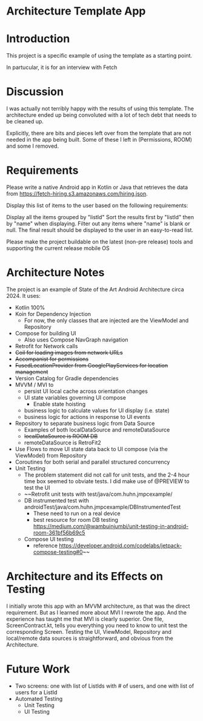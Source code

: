 # Architecture Template App

# Introduction

This project is a specific example of using the template as a starting point.

In partucular, it is for an interview with Fetch

# Discussion

I was actually not terribly happy with the results of using this template. 
The architecture ended up being convoluted with a lot of tech debt that needs to be cleaned up.

Explicitly, there are bits and pieces left over from the template that are not needed in the app
being built. Some of these I left in (Permissions, ROOM) and some I removed. 

# Requirements
Please write a native Android app in Kotlin or Java that retrieves the data from https://fetch-hiring.s3.amazonaws.com/hiring.json.

Display this list of items to the user based on the following requirements:

Display all the items grouped by "listId"
Sort the results first by "listId" then by "name" when displaying.
Filter out any items where "name" is blank or null.
The final result should be displayed to the user in an easy-to-read list.

Please make the project buildable on the latest (non-pre release) tools and supporting the current release mobile OS

# Architecture Notes
The project is an example of State of the Art Android Architecture circa 2024. It uses:
* Kotlin 100%
* Koin for Dependency Injection
    * For now, the only classes that are injected are the ViewModel and Repository
* Compose for building UI
    * Also uses Compose NavGraph navigation
* Retrofit for Network calls
* ~~Coil for loading images from network URLs~~
* ~~Accompanist for permissions~~
* ~~FusedLocationProvider from GooglePlayServices for location management~~
* Version Catalog for Gradle dependencies
* MVVM / MVI to
    * persist UI local cache across orientation changes
    * UI state variables governing UI compose
        * Enable state hoisting
    * business logic to calculate values for UI display (i.e. state)
    * business logic for actions in response to UI events
* Repository to separate business logic from Data Source
    * Examples of both localDataSource and remoteDataSource
    * ~~localDataSource is ROOM DB~~
    * remoteDataSource is RetroFit2
* Use Flows to move UI state data back to UI compose (via the ViewModel) from Repository
* Coroutines for both serial and parallel structured concurrency
* Unit Testing
    * The problem statement did not call for unit tests, and the 2-4 hour time box seemed to obviate tests. I did make use of @PREVIEW to test the UI
    * ~~Retrofit unit tests with test/java/com.huhn.jmpcexample/
    * DB instrumented test with androidTest/java/com.huhn.jmpcexample/DBInstrumentedTest
        * These need to run on a real device
        * best resource for room DB testing https://medium.com/@wambuinjumbi/unit-testing-in-android-room-361bf56b69c5
    * Compose UI testing
        * reference https://developer.android.com/codelabs/jetpack-compose-testing#0~~



# Architecture and its Effects on Testing
I initially wrote this app with an MVVM architecture,
as that was the direct requirement. But as I learned more about MVI I rewrote the app.
And the experience has taught me that MVI is clearly superior.
One file, ScreenContract.kt, tells you everything you need to know to unit test the corresponding Screen.
Testing the UI, ViewModel, Repository and local/remote data sources is straightforward, and obvious from the Architecture.

# Future Work
* Two screens: one with list of ListIds with # of users, and one with list of users for a ListId
* Automated Testing
    * Unit Testing
    * UI Testing